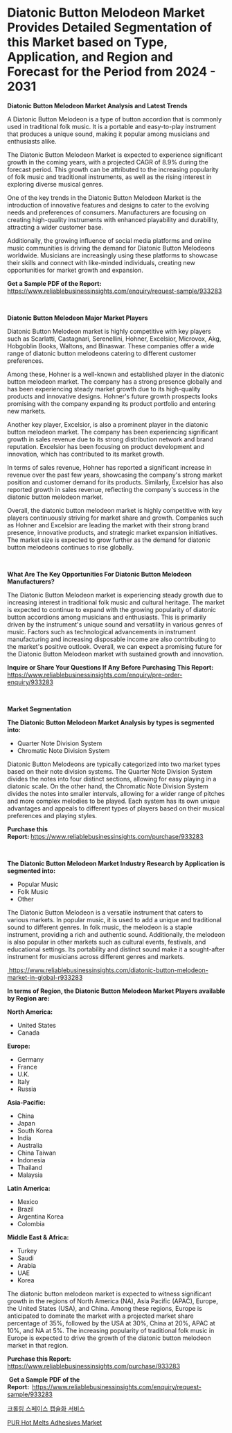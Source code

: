 <p><h1>Diatonic Button Melodeon Market Provides Detailed Segmentation of this Market based on Type, Application, and Region and Forecast for the Period from 2024 - 2031</h1></p><p><strong>Diatonic Button Melodeon Market Analysis and Latest Trends</strong></p>
<p><p>A Diatonic Button Melodeon is a type of button accordion that is commonly used in traditional folk music. It is a portable and easy-to-play instrument that produces a unique sound, making it popular among musicians and enthusiasts alike.</p><p>The Diatonic Button Melodeon Market is expected to experience significant growth in the coming years, with a projected CAGR of 8.9% during the forecast period. This growth can be attributed to the increasing popularity of folk music and traditional instruments, as well as the rising interest in exploring diverse musical genres.</p><p>One of the key trends in the Diatonic Button Melodeon Market is the introduction of innovative features and designs to cater to the evolving needs and preferences of consumers. Manufacturers are focusing on creating high-quality instruments with enhanced playability and durability, attracting a wider customer base.</p><p>Additionally, the growing influence of social media platforms and online music communities is driving the demand for Diatonic Button Melodeons worldwide. Musicians are increasingly using these platforms to showcase their skills and connect with like-minded individuals, creating new opportunities for market growth and expansion.</p></p>
<p><strong>Get a Sample PDF of the Report:&nbsp;</strong> <a href="https://www.reliablebusinessinsights.com/enquiry/request-sample/933283">https://www.reliablebusinessinsights.com/enquiry/request-sample/933283</a></p>
<p>&nbsp;</p>
<p><strong>Diatonic Button Melodeon Major Market Players</strong></p>
<p><p>Diatonic Button Melodeon market is highly competitive with key players such as Scarlatti, Castagnari, Serenellini, Hohner, Excelsior, Microvox, Akg, Hobgoblin Books, Waltons, and Binaswar. These companies offer a wide range of diatonic button melodeons catering to different customer preferences.</p><p>Among these, Hohner is a well-known and established player in the diatonic button melodeon market. The company has a strong presence globally and has been experiencing steady market growth due to its high-quality products and innovative designs. Hohner's future growth prospects looks promising with the company expanding its product portfolio and entering new markets.</p><p>Another key player, Excelsior, is also a prominent player in the diatonic button melodeon market. The company has been experiencing significant growth in sales revenue due to its strong distribution network and brand reputation. Excelsior has been focusing on product development and innovation, which has contributed to its market growth.</p><p>In terms of sales revenue, Hohner has reported a significant increase in revenue over the past few years, showcasing the company's strong market position and customer demand for its products. Similarly, Excelsior has also reported growth in sales revenue, reflecting the company's success in the diatonic button melodeon market.</p><p>Overall, the diatonic button melodeon market is highly competitive with key players continuously striving for market share and growth. Companies such as Hohner and Excelsior are leading the market with their strong brand presence, innovative products, and strategic market expansion initiatives. The market size is expected to grow further as the demand for diatonic button melodeons continues to rise globally.</p></p>
<p>&nbsp;</p>
<p><strong>What Are The Key Opportunities For Diatonic Button Melodeon Manufacturers?</strong></p>
<p><p>The Diatonic Button Melodeon market is experiencing steady growth due to increasing interest in traditional folk music and cultural heritage. The market is expected to continue to expand with the growing popularity of diatonic button accordions among musicians and enthusiasts. This is primarily driven by the instrument's unique sound and versatility in various genres of music. Factors such as technological advancements in instrument manufacturing and increasing disposable income are also contributing to the market's positive outlook. Overall, we can expect a promising future for the Diatonic Button Melodeon market with sustained growth and innovation.</p></p>
<p><strong>Inquire or Share Your Questions If Any Before Purchasing This Report:</strong> <a href="https://www.reliablebusinessinsights.com/enquiry/pre-order-enquiry/933283">https://www.reliablebusinessinsights.com/enquiry/pre-order-enquiry/933283</a></p>
<p>&nbsp;</p>
<p><strong>Market Segmentation</strong></p>
<p><strong>The Diatonic Button Melodeon Market Analysis by types is segmented into:</strong></p>
<p><ul><li>Quarter Note Division System</li><li>Chromatic Note Division System</li></ul></p>
<p><p>Diatonic Button Melodeons are typically categorized into two market types based on their note division systems. The Quarter Note Division System divides the notes into four distinct sections, allowing for easy playing in a diatonic scale. On the other hand, the Chromatic Note Division System divides the notes into smaller intervals, allowing for a wider range of pitches and more complex melodies to be played. Each system has its own unique advantages and appeals to different types of players based on their musical preferences and playing styles.</p></p>
<p><strong>Purchase this Report:&nbsp;</strong><a href="https://www.reliablebusinessinsights.com/purchase/933283">https://www.reliablebusinessinsights.com/purchase/933283</a></p>
<p>&nbsp;</p>
<p><strong>The Diatonic Button Melodeon Market Industry Research by Application is segmented into:</strong></p>
<p><ul><li>Popular Music</li><li>Folk Music</li><li>Other</li></ul></p>
<p><p>The Diatonic Button Melodeon is a versatile instrument that caters to various markets. In popular music, it is used to add a unique and traditional sound to different genres. In folk music, the melodeon is a staple instrument, providing a rich and authentic sound. Additionally, the melodeon is also popular in other markets such as cultural events, festivals, and educational settings. Its portability and distinct sound make it a sought-after instrument for musicians across different genres and markets.</p></p>
<p><a href="https://www.reliablebusinessinsights.com/diatonic-button-melodeon-market-in-global-r933283">&nbsp;https://www.reliablebusinessinsights.com/diatonic-button-melodeon-market-in-global-r933283</a></p>
<p><strong>In terms of Region, the Diatonic Button Melodeon Market Players available by Region are:</strong></p>
<p>
    <p> <strong> North America: </strong>
        <ul>
            <li>United States</li>
            <li>Canada</li>
        </ul>
        </p> 
    <p> <strong> Europe: </strong>
        <ul>
            <li>Germany</li>
            <li>France</li>
            <li>U.K.</li>
            <li>Italy</li>
            <li>Russia</li>
        </ul>
        </p> 
    <p> <strong> Asia-Pacific: </strong>
        <ul>
            <li>China</li>
            <li>Japan</li>
            <li>South Korea</li>
            <li>India</li>
            <li>Australia</li>
            <li>China Taiwan</li>
            <li>Indonesia</li>
            <li>Thailand</li>
            <li>Malaysia</li>
        </ul>
        </p> 
    <p> <strong> Latin America: </strong>
        <ul>
            <li>Mexico</li>
            <li>Brazil</li>
            <li>Argentina Korea</li>
            <li>Colombia</li>
        </ul>
        </p> 
    <p> <strong> Middle East & Africa: </strong>
        <ul>
            <li>Turkey</li>
            <li>Saudi</li>
            <li>Arabia</li>
            <li>UAE</li>
            <li>Korea</li>
        </ul>
    </p>
    </p>
<p><p>The diatonic button melodeon market is expected to witness significant growth in the regions of North America (NA), Asia Pacific (APAC), Europe, the United States (USA), and China. Among these regions, Europe is anticipated to dominate the market with a projected market share percentage of 35%, followed by the USA at 30%, China at 20%, APAC at 10%, and NA at 5%. The increasing popularity of traditional folk music in Europe is expected to drive the growth of the diatonic button melodeon market in that region.</p></p>
<p><strong>Purchase this Report: </strong><a href="https://www.reliablebusinessinsights.com/purchase/933283">https://www.reliablebusinessinsights.com/purchase/933283</a></p>
<p>&nbsp;<strong>Get a Sample PDF of the Report:&nbsp;&nbsp;</strong><a href="https://www.reliablebusinessinsights.com/enquiry/request-sample/933283">https://www.reliablebusinessinsights.com/enquiry/request-sample/933283</a></p>
<p><strong></strong></p>
<p><p><a href="https://github.com/vdhdwjyp90142/Market-Research-Report-List-2/blob/main/418389677545.md">크롤링 스페이스 캡슐화 서비스</a></p><p><a href="https://github.com/lbird53714/Market-Research-Report-List-4/blob/main/pur-hot-melts-adhesives-market.md">PUR Hot Melts Adhesives Market</a></p></p>